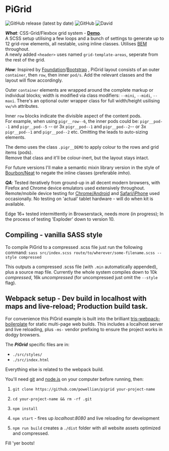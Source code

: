 # PiGrid
![GitHub release (latest by date)](https://img.shields.io/github/v/release/powellian/pigrid)  ![GitHub](https://img.shields.io/github/license/powellian/pigrid)  ![David](https://img.shields.io/david/powellian/pigrid)


***What**:*
CSS-Grid/Flexbox grid system - **[Demo](https://powellian.com/pigrid/demos/)**.  
A SCSS setup utilising a few loops and a bunch of settings to generate up to 12 grid-row elements, all nestable, using inline classes.  Utilises [BEM](https://css-tricks.com/bem-101/) throughout.  
A newly added `<header>` uses named `grid-template-areas`, seperate from the rest of the grid.

***How**:*
Inspired by [Foundation](https://foundation.zurb.com/sites/docs/)/[Bootstrap](https://getbootstrap.com/docs/4.3/getting-started/introduction/) , PiGrid layout consists of an outer `container`, then `row`, then inner `pod/s`. Add the relevant classes and the layout will flow accordingly.

Outer `container` elements are wrapped around the complete markup or individual blocks; width is modified via class modifiers: `--mini`, `--midi`, `--maxi`. There's an optional outer wrapper class for full width/height usilising `vw/vh` attributes.  

Inner `row` blocks indicate the divisible aspect of the content pods.  
For example, when using `pigr__row--6`, the inner pods could be: `pigr__pod--1` and `pigr__pod--5` -- or 3x `pigr__pod--1` and `pigr__pod--2`-- or 3x `pigr__pod--1` and `pigr__pod--2` etc. Omitting the leads to auto-sizing elements.

The demo uses the class `.pigr__DEMO` to apply colour to the rows and grid items (pods).  
Remove that class and it'll be colour-inert, but the layout stays intact.

For future versions I'll make a semantic mixin library version in the style of [Bourbon/Neat](https://neat.bourbon.io/) to negate the inline classes (preferable *imho*).

***QA**:*
Tested iteratively from ground-up in all decent modern browsers, with Firefox and Chrome device emulators used extensively throughout.
Remote/mobile device testing for [Chrome/Android](https://developers.google.com/web/tools/chrome-devtools/remote-debugging) and [Safari/iPhone](https://www.kenst.com/2019/03/how-to-debug-problems-on-mobile-safari/) used occasionally.
No testing on 'actual' tablet hardware - will do when kit is available.

Edge 16+ tested intermittently in Browserstack, needs more (in progress);
In the process of testing 'Exploder' down to version 10.

## Compiling - vanilla SASS style
To compile PiGrid to a compressed .scss file just run the following command:
`sass src/index.scss route/to/wherever/some-filename.scss --style compressed`

This outputs a compressed .scss file (with `.min` automatically appended), plus a source map file.
Currently the whole system compiles down to 10k *compressed*, 16k *uncompressed* (for uncompressed just omit the `--style` flag).

## Webpack setup - Dev build in localhost with maps and live-reload; Production build task.
For convenience this PiGrid example is built into the brilliant [tris-webpack-boilerplate](https://github.com/tr1s/tris-webpack-boilerplate) for static multi-page web builds. This includes a localhost server and live reloading, plus `-ms-` vendor prefixing to ensure the project works in dodgy browsers.

The ***PiGrid*** specific files are in:
- `./src/styles/`
- `./src/index.html`

Everything else is related to the webpack build.

You'll need [git](https://git-scm.com/) and [node.js](https://nodejs.org/) on your computer before running, then:

1.  `git clone https://github.com/powellian/pigrid your-project-name`

2.  `cd your-project-name && rm -rf .git`

3.  `npm install`

4.  `npm start` - fires up *localhost:8080* and live reloading for development

5. `npm run build` creates a `./dist` folder with all website assets optimized and compressed.

Fill 'yer boots!
